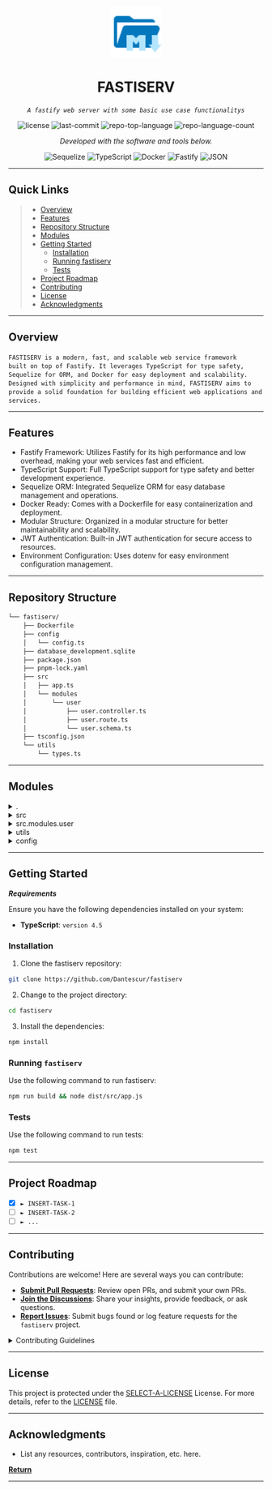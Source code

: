 <p align="center">
  <img src="https://raw.githubusercontent.com/PKief/vscode-material-icon-theme/ec559a9f6bfd399b82bb44393651661b08aaf7ba/icons/folder-markdown-open.svg" width="100" />
</p>
<p align="center">
    <h1 align="center">FASTISERV</h1>
</p>
<p align="center">
    <em><code>A fastify web server with some basic use case functionalitys</code></em>
</p>
<p align="center">
	<img src="https://img.shields.io/github/license/Dantescur/fastiserv?style=flat&color=0080ff" alt="license">
	<img src="https://img.shields.io/github/last-commit/Dantescur/fastiserv?style=flat&logo=git&logoColor=white&color=0080ff" alt="last-commit">
	<img src="https://img.shields.io/github/languages/top/Dantescur/fastiserv?style=flat&color=0080ff" alt="repo-top-language">
	<img src="https://img.shields.io/github/languages/count/Dantescur/fastiserv?style=flat&color=0080ff" alt="repo-language-count">
<p>
<p align="center">
		<em>Developed with the software and tools below.</em>
</p>
<p align="center">
	<img src="https://img.shields.io/badge/Sequelize-52B0E7.svg?style=flat&logo=Sequelize&logoColor=white" alt="Sequelize">
	<img src="https://img.shields.io/badge/TypeScript-3178C6.svg?style=flat&logo=TypeScript&logoColor=white" alt="TypeScript">
	<img src="https://img.shields.io/badge/Docker-2496ED.svg?style=flat&logo=Docker&logoColor=white" alt="Docker">
	<img src="https://img.shields.io/badge/Fastify-000000.svg?style=flat&logo=Fastify&logoColor=white" alt="Fastify">
	<img src="https://img.shields.io/badge/JSON-000000.svg?style=flat&logo=JSON&logoColor=white" alt="JSON">
</p>
<hr>

## Quick Links

> - [ Overview](#-overview)
> - [ Features](#-features)
> - [ Repository Structure](#-repository-structure)
> - [ Modules](#-modules)
> - [ Getting Started](#-getting-started)
>   - [ Installation](#-installation)
>   - [Running fastiserv](#-running-fastiserv)
>   - [ Tests](#-tests)
> - [ Project Roadmap](#-project-roadmap)
> - [ Contributing](#-contributing)
> - [ License](#-license)
> - [ Acknowledgments](#-acknowledgments)

---

## Overview

<code>FASTISERV is a modern, fast, and scalable web service framework built on top of Fastify. It leverages TypeScript for type safety, Sequelize for ORM, and Docker for easy deployment and scalability. Designed with simplicity and performance in mind, FASTISERV aims to provide a solid foundation for building efficient web applications and services.</code>

---

## Features

- Fastify Framework: Utilizes Fastify for its high performance and low overhead, making your web services fast and efficient.
- TypeScript Support: Full TypeScript support for type safety and better development experience.
- Sequelize ORM: Integrated Sequelize ORM for easy database management and operations.
- Docker Ready: Comes with a Dockerfile for easy containerization and deployment.
- Modular Structure: Organized in a modular structure for better maintainability and scalability.
- JWT Authentication: Built-in JWT authentication for secure access to resources.
- Environment Configuration: Uses dotenv for easy environment configuration management.

---

## Repository Structure

```sh
└── fastiserv/
    ├── Dockerfile
    ├── config
    │   └── config.ts
    ├── database_development.sqlite
    ├── package.json
    ├── pnpm-lock.yaml
    ├── src
    │   ├── app.ts
    │   └── modules
    │       └── user
    │           ├── user.controller.ts
    │           ├── user.route.ts
    │           └── user.schema.ts
    ├── tsconfig.json
    └── utils
        └── types.ts
```

---

## Modules

<details closed><summary>.</summary>

| File                                                                                | Summary                                                                                                                                                                                                                                                                                                                                                                                                        |
| ----------------------------------------------------------------------------------- | -------------------------------------------------------------------------------------------------------------------------------------------------------------------------------------------------------------------------------------------------------------------------------------------------------------------------------------------------------------------------------------------------------------- |
| [pnpm-lock.yaml](https://github.com/Dantescur/fastiserv/blob/master/pnpm-lock.yaml) | <code> The pnpm-lock.yaml file ensures that the project's dependencies are consistent across installations. It locks the versions of the packages installed, making sure that every install results in the exact same file structure in node_modules across all environments. This file is generated and updated by pnpm when dependencies are installed or updated.</code>                                    |
| [Dockerfile](https://github.com/Dantescur/fastiserv/blob/master/Dockerfile)         | <code> The Dockerfile specifies the steps to create a Docker container for the project. It uses node:20 as the base image, sets up the working directory at /app, copies the project files, and installs the dependencies using pnpm. It then builds the project and sets the container to expose port 3000, with the command to run the built application.</code>                                             |
| [package.json](https://github.com/Dantescur/fastiserv/blob/master/package.json)     | <code> The package.json file serves as the heart of the project's configuration, including metadata like the project's name (fastserv), version (1.0.0), and scripts for development, building, and starting the application. It lists both production and development dependencies necessary for the project, such as Fastify, Sequelize, TypeScript, and various utilities and types for development.</code> |
| [tsconfig.json](https://github.com/Dantescur/fastiserv/blob/master/tsconfig.json)   | <code>The tsconfig.json file configures TypeScript for the project, specifying compiler options such as the ECMAScript target version (es2016), module system (NodeNext), and the output directory for compiled files (dist). It enables strict type-checking options, interop between ES modules and CommonJS, and more, ensuring that the TypeScript compiler understands how to process the project's code. |
| </code>                                                                             |

</details>

<details closed><summary>src</summary>

| File                                                                    | Summary                                                                                                                                                                                                                      |
| ----------------------------------------------------------------------- | ---------------------------------------------------------------------------------------------------------------------------------------------------------------------------------------------------------------------------- |
| [app.ts](https://github.com/Dantescur/fastiserv/blob/master/src/app.ts) | <code> The app.ts file is the main entry point for the FASTISERV application. It sets up and configures the Fastify server, including essential plugins and middleware for security and functionality. Key features include: |

- Environment Configuration: Utilizes dotenv for loading environment variables, including the server's secret key and port number.
- Fastify Setup: Initializes a Fastify instance with pretty logging enabled for better readability during development.
- JWT Authentication: Registers the @fastify/jwt plugin for handling JWT-based authentication, including a custom decorator for verifying tokens and a pre-handler hook for setting the JWT instance on requests.
- Cookie Support: Integrates @fastify/cookie for handling cookies, particularly for storing access tokens.
- Schema Registration: Dynamically adds user-related JSON schemas for validation.
- Routes: Sets up a health check endpoint and registers user-related routes with a specific prefix (api/users).
- Graceful Shutdown: Listens for termination signals to gracefully shut down the server and close the database connection.
  This file orchestrates the application's core functionality, ensuring that all components work together seamlessly to provide a secure and efficient web service.</code> |

</details>

<details closed><summary>src.modules.user</summary>

| File                                                                                                         | Summary                         |
| ------------------------------------------------------------------------------------------------------------ | ------------------------------- |
| [user.route.ts](https://github.com/Dantescur/fastiserv/blob/master/src/modules/user/user.route.ts)           | <code>The user.route.ts file defines the HTTP routes for user-related operations within the Fastiserv application. It utilizes the Fastify framework to register routes for creating a user, logging in, getting user details, and logging out. Each route is associated with a specific controller function from user.controller.ts and includes schema validation for requests and responses using schemas defined in user.schema.ts. Authentication is enforced on routes that require a user to be logged in.</code> |
| [user.schema.ts](https://github.com/Dantescur/fastiserv/blob/master/src/modules/user/user.schema.ts)         | <code>The user.schema.ts file defines the input validation schemas for user-related operations using Zod, a TypeScript-first schema declaration and validation library. It includes schemas for creating a user (createUserSchema), user login (loginSchema), and their respective response schemas. These schemas ensure that the data received and sent by the API endpoints are correctly structured and typed, providing a robust validation mechanism for the application's user module.</code> |
| [user.controller.ts](https://github.com/Dantescur/fastiserv/blob/master/src/modules/user/user.controller.ts) | <code>The user.controller.ts file contains the controller logic for handling user-related operations. It defines asynchronous functions to create a user, log in, retrieve user details, and log out. These functions interact with the application's database using Sequelize to perform CRUD operations. The login function also handles JWT token creation and sets a cookie for session management. Error handling and response formatting are integral parts of these functions, ensuring that appropriate feedback is provided to the client for each operation.</code> |

</details>

<details closed><summary>utils</summary>

| File                                                                          | Summary                         |
| ----------------------------------------------------------------------------- | ------------------------------- |
| [types.ts](https://github.com/Dantescur/fastiserv/blob/master/utils/types.ts) | <code>The types.ts file contains custom type definitions and interfaces used throughout the Fastiserv application. These types include extensions of existing Fastify or JWT library types to integrate more seamlessly with the application's specific needs. It extend Fastify's request and reply objects with custom properties or methods, or define types for user payloads in JWT tokens. This file helps maintain type safety and consistency across the application, making it easier to develop and refactor.</code> |

</details>

<details closed><summary>config</summary>

| File                                                                             | Summary                         |
| -------------------------------------------------------------------------------- | ------------------------------- |
| [config.ts](https://github.com/Dantescur/fastiserv/blob/master/config/config.ts) | <code>The config.ts file is responsible for configuring and initializing key components of the Fastiserv application, such as the Sequelize ORM. It defines the database connection settings and initializes Sequelize with these settings. Additionally, it defines the User model, specifying its attributes and options according to the application's data structure requirements. This file acts as a central point for database-related configuration, making it easier to manage and update the application's data layer.</code> |

</details>

---

## Getting Started

**_Requirements_**

Ensure you have the following dependencies installed on your system:

- **TypeScript**: `version 4.5`

### Installation

1. Clone the fastiserv repository:

```sh
git clone https://github.com/Dantescur/fastiserv
```

2. Change to the project directory:

```sh
cd fastiserv
```

3. Install the dependencies:

```sh
npm install
```

### Running `fastiserv`

Use the following command to run fastiserv:

```sh
npm run build && node dist/src/app.js
```

### Tests

Use the following command to run tests:

```sh
npm test
```

---

## Project Roadmap

- [x] `► INSERT-TASK-1`
- [ ] `► INSERT-TASK-2`
- [ ] `► ...`

---

## Contributing

Contributions are welcome! Here are several ways you can contribute:

- **[Submit Pull Requests](https://github.com/Dantescur/fastiserv/blob/main/CONTRIBUTING.md)**: Review open PRs, and submit your own PRs.
- **[Join the Discussions](https://github.com/Dantescur/fastiserv/discussions)**: Share your insights, provide feedback, or ask questions.
- **[Report Issues](https://github.com/Dantescur/fastiserv/issues)**: Submit bugs found or log feature requests for the `fastiserv` project.

<details closed>
    <summary>Contributing Guidelines</summary>

1. **Fork the Repository**: Start by forking the project repository to your github account.
2. **Clone Locally**: Clone the forked repository to your local machine using a git client.
   ```sh
   git clone https://github.com/Dantescur/fastiserv
   ```
3. **Create a New Branch**: Always work on a new branch, giving it a descriptive name.
   ```sh
   git checkout -b new-feature-x
   ```
4. **Make Your Changes**: Develop and test your changes locally.
5. **Commit Your Changes**: Commit with a clear message describing your updates.
   ```sh
   git commit -m 'Implemented new feature x.'
   ```
6. **Push to GitHub**: Push the changes to your forked repository.
   ```sh
   git push origin new-feature-x
   ```
7. **Submit a Pull Request**: Create a PR against the original project repository. Clearly describe the changes and their motivations.

Once your PR is reviewed and approved, it will be merged into the main branch.

</details>

---

## License

This project is protected under the [SELECT-A-LICENSE](https://choosealicense.com/licenses) License. For more details, refer to the [LICENSE](https://choosealicense.com/licenses/) file.

---

## Acknowledgments

- List any resources, contributors, inspiration, etc. here.

[**Return**](#-quick-links)

---
